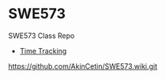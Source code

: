# SWE573
SWE573 Class Repo

* [Time Tracking](https://github.com/AkinCetin/SWE573/wiki/Time-Tracking)


https://github.com/AkinCetin/SWE573.wiki.git

